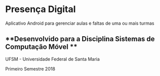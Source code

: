 # Presença Digital
Aplicativo Android para gerenciar aulas e faltas de uma ou mais turmas


## **Desenvolvido para a Disciplina Sistemas de Computação Móvel **
UFSM - Universidade Federal de Santa Maria

Primeiro Semestre 2018
